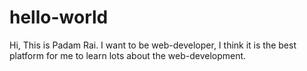 # hello-world
Hi,
This is Padam Rai. I want to be web-developer, I think it is the best platform for me to learn lots about the 
web-development.
